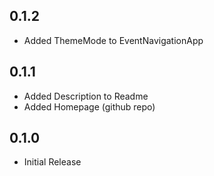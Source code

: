 ## 0.1.2

* Added ThemeMode to EventNavigationApp

## 0.1.1

* Added Description to Readme
* Added Homepage (github repo)

## 0.1.0

* Initial Release
